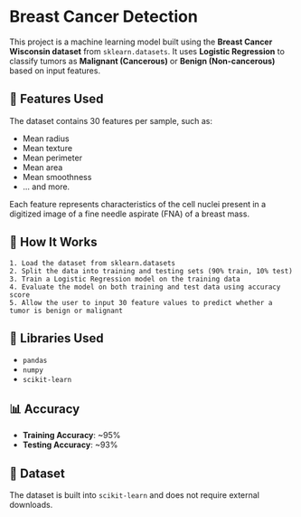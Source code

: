 # Breast Cancer Detection

 This project is a machine learning model built using the **Breast Cancer Wisconsin dataset** from `sklearn.datasets`. It uses **Logistic Regression** to classify tumors as **Malignant (Cancerous)** or **Benign (Non-cancerous)** based on input features.

## 📌 Features Used

The dataset contains 30 features per sample, such as:

- Mean radius
- Mean texture
- Mean perimeter
- Mean area
- Mean smoothness
- ... and more.

Each feature represents characteristics of the cell nuclei present in a digitized image of a fine needle aspirate (FNA) of a breast mass.

## 🚀 How It Works

    1. Load the dataset from sklearn.datasets
    2. Split the data into training and testing sets (90% train, 10% test)
    3. Train a Logistic Regression model on the training data
    4. Evaluate the model on both training and test data using accuracy score
    5. Allow the user to input 30 feature values to predict whether a tumor is benign or malignant

## 🧠 Libraries Used

- `pandas`
- `numpy`
- `scikit-learn`

## 📊 Accuracy

- **Training Accuracy**: ~95%
- **Testing Accuracy**: ~93%

## 📁 Dataset

The dataset is built into `scikit-learn` and does not require external downloads.
